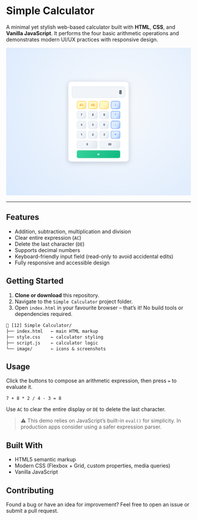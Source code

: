 # Simple Calculator

A minimal yet stylish web-based calculator built with **HTML**, **CSS**, and **Vanilla&nbsp;JavaScript**. It performs the four basic arithmetic operations and demonstrates modern UI/UX practices with responsive design.

![Calculator Screenshot](image/website.png)

---

## Features

- Addition, subtraction, multiplication and division
- Clear entire expression (`AC`)
- Delete the last character (`DE`)
- Supports decimal numbers
- Keyboard-friendly input field (read-only to avoid accidental edits)
- Fully responsive and accessible design

## Getting Started

1. **Clone or download** this repository.
2. Navigate to the `Simple Calculator` project folder.
3. Open `index.html` in your favourite browser – that’s it! No build tools or dependencies required.

```
📂 [12] Simple Calculator/
├── index.html   ← main HTML markup
├── style.css    ← calculator styling
├── script.js    ← calculator logic
└── image/       ← icons & screenshots
```

## Usage

Click the buttons to compose an arithmetic expression, then press `=` to evaluate it.

```
7 + 8 * 2 / 4 - 3 = 8
```

Use `AC` to clear the entire display or `DE` to delete the last character.

> ⚠️  This demo relies on JavaScript’s built-in `eval()` for simplicity. In production apps consider using a safer expression parser.

## Built With

- HTML5 semantic markup
- Modern CSS (Flexbox + Grid, custom properties, media queries)
- Vanilla JavaScript

## Contributing

Found a bug or have an idea for improvement? Feel free to open an issue or submit a pull request.
